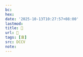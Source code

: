 ```yaml
---
bc:
hex:
date: '2025-10-13T10:27:57+08:00'
lastmod:
title: 􂔂
url: 􂔂
tags: [韋]
src: DCCV
note:
---
```

